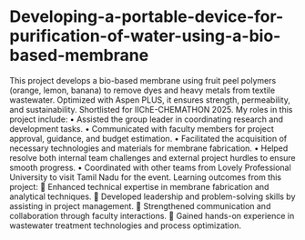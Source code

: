 # Developing-a-portable-device-for-purification-of-water-using-a-bio-based-membrane
This project develops a bio-based membrane using fruit peel polymers (orange, lemon, banana) to remove dyes and heavy metals from textile wastewater. Optimized with Aspen PLUS, it ensures strength, permeability, and sustainability. Shortlisted for IIChE-CHEMATHON 2025.
My roles in this project include:
•	Assisted the group leader in coordinating research and development tasks.
•	Communicated with faculty members for project approval, guidance, and budget estimation.
•	Facilitated the acquisition of necessary technologies and materials for membrane fabrication.
•	Helped resolve both internal team challenges and external project hurdles to ensure smooth progress.
•	Coordinated with other teams from Lovely Professional University to visit Tamil Nadu for the event.
Learning outcomes from this project:
	Enhanced technical expertise in membrane fabrication and analytical techniques.
	Developed leadership and problem-solving skills by assisting in project management.
	Strengthened communication and collaboration through faculty interactions.
	Gained hands-on experience in wastewater treatment technologies and process optimization.
